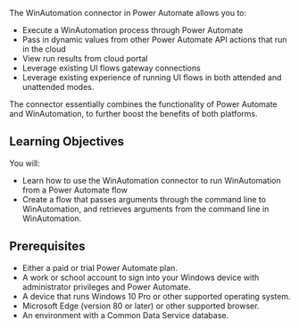 The WinAutomation connector in Power Automate allows you to:

- Execute a WinAutomation process through Power Automate
- Pass in dynamic values from other Power Automate API actions that run in the cloud
- View run results from cloud portal
- Leverage existing UI flows gateway connections
- Leverage existing experience of running UI flows in both attended and unattended modes.

The connector essentially combines the functionality of Power Automate and WinAutomation, to further boost the benefits of both platforms.

## Learning Objectives

You will:
* Learn how to use the WinAutomation connector to run WinAutomation from a Power Automate flow
* Create a flow that passes arguments through the command line to WinAutomation, and retrieves arguments from the command line in WinAutomation.

## Prerequisites
* Either a paid or trial Power Automate plan.
* A work or school account to sign into your Windows device with administrator privileges and Power Automate.
* A device that runs Windows 10 Pro or other supported operating system.
* Microsoft Edge (version 80 or later) or other supported browser.
* An environment with a Common Data Service database. 